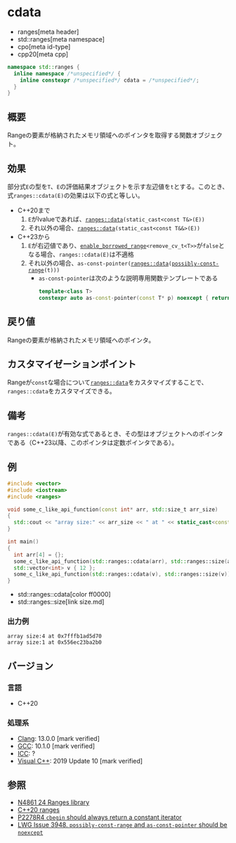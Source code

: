 # cdata
* ranges[meta header]
* std::ranges[meta namespace]
* cpo[meta id-type]
* cpp20[meta cpp]

```cpp
namespace std::ranges {
  inline namespace /*unspecified*/ {
    inline constexpr /*unspecified*/ cdata = /*unspecified*/;
  }
}
```

## 概要
Rangeの要素が格納されたメモリ領域へのポインタを取得する関数オブジェクト。

## 効果
部分式`E`の型を`T`、`E`の評価結果オブジェクトを示す左辺値を`t`とする。このとき、式`ranges::cdata(E)`の効果は以下の式と等しい。

- C++20まで
    1. `E`がlvalueであれば、[`ranges::data`](data.md)`(static_cast<const T&>(E))`
    2. それ以外の場合、[`ranges::data`](data.md)`(static_cast<const T&&>(E))`
- C++23から
    1. `E`が右辺値であり、[`enable_borrowed_range`](./enable_borrowed_range.md)`<remove_cv_t<T>>`が`false`となる場合、`ranges::cdata(E)`は不適格
    2. それ以外の場合、`as-const-pointer(`[`ranges::data`](data.md)`(`[`possibly-const-range`](./possibly-const-range.md)`(t)))`
        - `as-const-pointer`は次のような説明専用関数テンプレートである
          ```cpp
          template<class T>
          constexpr auto as-const-pointer(const T* p) noexcept { return p; }
          ```

## 戻り値
Rangeの要素が格納されたメモリ領域へのポインタ。

## カスタマイゼーションポイント
Rangeが`const`な場合について[`ranges::data`](data.md)をカスタマイズすることで、`ranges::cdata`をカスタマイズできる。

## 備考
`ranges::cdata(E)`が有効な式であるとき、その型はオブジェクトへのポインタである（C++23以降、このポインタは定数ポインタである）。

## 例
```cpp example
#include <vector>
#include <iostream>
#include <ranges>

void some_c_like_api_function(const int* arr, std::size_t arr_size)
{
  std::cout << "array size:" << arr_size << " at " << static_cast<const void*>(arr) << std::endl;
}

int main()
{
  int arr[4] = {};
  some_c_like_api_function(std::ranges::cdata(arr), std::ranges::size(arr));
  std::vector<int> v { 12 };
  some_c_like_api_function(std::ranges::cdata(v), std::ranges::size(v));
}
```
* std::ranges::cdata[color ff0000]
* std::ranges::size[link size.md]

### 出力例
```
array size:4 at 0x7fffb1ad5d70
array size:1 at 0x556ec23ba2b0
```

## バージョン
### 言語
- C++20

### 処理系
- [Clang](/implementation.md#clang): 13.0.0 [mark verified]
- [GCC](/implementation.md#gcc): 10.1.0 [mark verified]
- [ICC](/implementation.md#icc): ?
- [Visual C++](/implementation.md#visual_cpp): 2019 Update 10 [mark verified]

## 参照
- [N4861 24 Ranges library](https://timsong-cpp.github.io/cppwp/n4861/ranges)
- [C++20 ranges](https://techbookfest.org/product/5134506308665344)
- [P2278R4 `cbegin` should always return a constant iterator](https://www.open-std.org/jtc1/sc22/wg21/docs/papers/2022/p2278r4.html)
- [LWG Issue 3948. `possibly-const-range` and `as-const-pointer` should be `noexcept`](https://cplusplus.github.io/LWG/issue3948)
